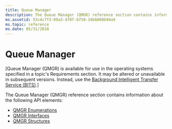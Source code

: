 ```yaml
---
title: Queue Manager
description: The Queue Manager (QMGR) reference section contains information about the following API elements.
ms.assetid: 53c4c7f3-09a3-470f-b758-34b6008b94a9
ms.topic: reference
ms.date: 05/31/2018
---
```


# Queue Manager

\[Queue Manager (QMGR) is available for use in the operating systems specified in a topic's Requirements section. It may be altered or unavailable in subsequent versions. Instead, use the [Background Intelligent Transfer Service (BITS)](background-intelligent-transfer-service-portal.md).\]

The Queue Manager (QMGR) reference section contains information about the following API elements:

-   [QMGR Enumerations](qmgr-enumerations.md)
-   [QMGR Interfaces](qmgr-interfaces.md)
-   [QMGR Structures](qmgr-structures.md)

 

 





